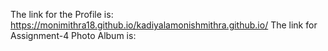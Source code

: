 The link for the Profile is: https://monimithra18.github.io/kadiyalamonishmithra.github.io/
The link for Assignment-4 Photo Album is: 
